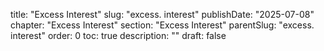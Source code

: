  title: "Excess Interest" slug: "excess. interest" publishDate: "2025-07-08"
chapter: "Excess Interest" section: "Excess Interest" parentSlug: "excess. interest" order: 0
toc: true description: "" draft: false